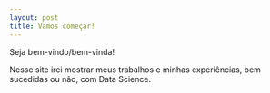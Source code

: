 ```yaml
---
layout: post
title: Vamos começar!
---
```


Seja bem-vindo/bem-vinda!

Nesse site irei mostrar meus trabalhos e minhas experiências, bem sucedidas ou não, com Data Science.
